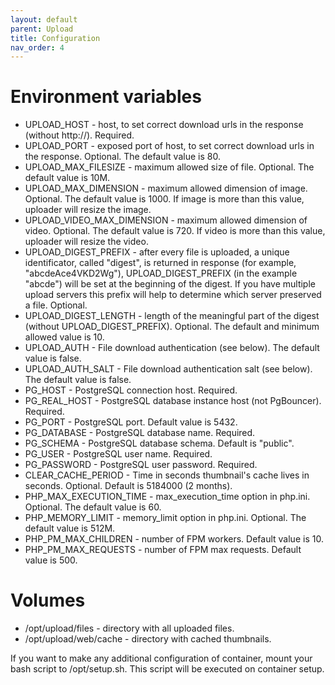 ```yaml
---
layout: default
parent: Upload
title: Configuration
nav_order: 4
---
```


Environment variables
=====================

- UPLOAD_HOST - host, to set correct download urls in the response (without http://). Required.
- UPLOAD_PORT - exposed port of host, to set correct download urls in the response. Optional. The default value is 80.
- UPLOAD_MAX_FILESIZE - maximum allowed size of file. Optional. The default value is 10M.
- UPLOAD_MAX_DIMENSION - maximum allowed dimension of image. Optional. The default value is 1000. If image is more than this value, uploader will resize the image.
- UPLOAD_VIDEO_MAX_DIMENSION - maximum allowed dimension of video. Optional. The default value is 720. If video is more than this value, uploader will resize the video.
- UPLOAD_DIGEST_PREFIX - after every file is uploaded, a unique identificator, called "digest", is returned in response (for example, "abcdeAce4VKD2Wg"), UPLOAD_DIGEST_PREFIX (in the example "abcde") will be set at the beginning of the digest. If you have multiple upload servers this prefix will help to determine which server preserved a file. Optional.
- UPLOAD_DIGEST_LENGTH - length of the meaningful part of the digest (without UPLOAD_DIGEST_PREFIX). Optional. The default and minimum allowed value is 10.
- UPLOAD_AUTH - File download authentication (see below). The default value is false.
- UPLOAD_AUTH_SALT - File download authentication salt (see below). The default value is false.
- PG_HOST - PostgreSQL connection host. Required.
- PG_REAL_HOST - PostgreSQL database instance host (not PgBouncer). Required.
- PG_PORT - PostgreSQL port. Default value is 5432.
- PG_DATABASE - PostgreSQL database name. Required.
- PG_SCHEMA - PostgreSQL database schema. Default is "public".
- PG_USER - PostgreSQL user name. Required.
- PG_PASSWORD - PostgreSQL user password. Required.
- CLEAR_CACHE_PERIOD - Time in seconds thumbnail's cache lives in seconds. Optional. Default is 5184000 (2 months).
- PHP_MAX_EXECUTION_TIME - max_execution_time option in php.ini. Optional. The default value is 60.
- PHP_MEMORY_LIMIT - memory_limit option in php.ini. Optional. The default value is 512M.
- PHP_PM_MAX_CHILDREN - number of FPM workers. Default value is 10.
- PHP_PM_MAX_REQUESTS - number of FPM max requests. Default value is 500.

Volumes
=======

- /opt/upload/files - directory with all uploaded files.
- /opt/upload/web/cache - directory with cached thumbnails.

If you want to make any additional configuration of container, mount your bash script to /opt/setup.sh. This script will be executed on container setup.
